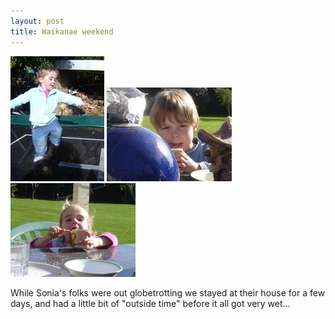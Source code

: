 ```yaml
---
layout: post
title: Waikanae weekend
---
```


<img src="images/content/dsc00696.0.jpg"/>
<img src="images/content/dsc00700.jpg"/>
<img src="images/content/dsc00701.jpg"/>

While Sonia's folks were out globetrotting we stayed at their house
for a few days, and had a little bit of "outside time" before it all
got very wet...
